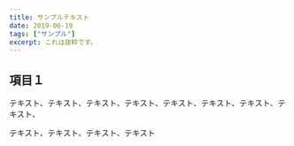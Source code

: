 ```yaml
---
title: サンプルテキスト
date: 2019-06-19
tags: ["サンプル"]
excerpt: これは抜粋です。
---
```


## 項目１

テキスト、テキスト、テキスト、テキスト、テキスト、テキスト、テキスト、テキスト、

テキスト、テキスト、テキスト、テキスト
